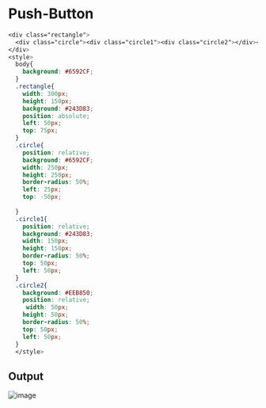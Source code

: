 # Push-Button

```css
<div class="rectangle">
  <div class="circle"><div class="circle1"><div class="circle2"></div></div></div>
</div>
<style>
  body{
    background: #6592CF;
  }
  .rectangle{
    width: 300px;
    height: 150px;
    background: #243D83;
    position: absolute;
    left: 50px;
    top: 75px;
  }
  .circle{
    position: relative;
    background: #6592CF;
    width: 250px;
    height: 250px;
    border-radius: 50%;
    left: 25px;
    top: -50px;
    
  }
  .circle1{
    position: relative;
    background: #243D83;
    width: 150px;
    height: 150px;
    border-radius: 50%;
    top: 50px;
    left: 50px;
  }
  .circle2{
    background: #EEB850;
    position: relative;
     width: 50px;
    height: 50px;
    border-radius: 50%;
    top: 50px;
    left: 50px;
  }
  </style>
  ```
  ## Output
  
  ![image](https://user-images.githubusercontent.com/26904087/120144720-1438fe00-c200-11eb-8621-fdbf2f565161.png)
